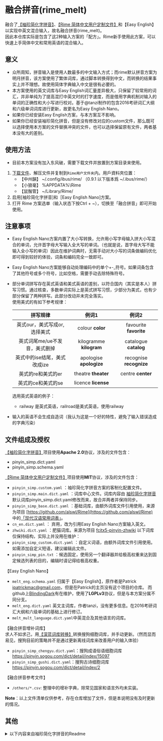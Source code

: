 # 融合拼音(rime_melt)
融合了[【袖珍简化字拼音】](https://github.com/rime/rime-pinyin-simp/)、[【Rime 简体中文用户定制文件】](https://github.com/huaxianyan/Rime)和【Easy English】以实现中英文混合输入，故名融合拼音(rime_melt)。   
因此本仓库实际是包含了这2种输入方案的「配方」。Rime新手使用此方案，可以快速上手简体中文和常用英语的混合输入。

## 意义 
* 众所周知，拼音输入是使用人数最多的中文输入方式；而rime默认拼音方案为明月拼音，该方案使用了繁体词库，通过脚本转换得到中文，而转换的结果事实上并不理想。故使用简体字典输入中文是很有必要的。
* 本方案使用的英文词库与Easy English词汇量差异极大，只保留了较常用的词汇，并非单纯为了提高混打中英文时的打字速度，而是借用字典机制对输入的单词的正确性和大小写进行校对。基于@tanzi制作的包含2016考研词汇大纲和六级单词词库进行更新，故更名为Easy English Nano。
* 如果你已经安装Easy English方案，与本方案互不影响。
* 如果你已经安装袖珍简化拼音，但是没有修改对应的custom文件，那么既可以选择使用本方案的文件替换冲突的文件，也可以选择保留原有文件，两者基本没有大的差别。   

## 使用方法
* 目前本方案没有加入东风破，需要下载文件并放置到方案目录来使用。 
1. [下载文件](https://github.com/tumuyan/rime-pinyin-simp/releases)、解压文件并复制到`Rime用户文件夹`内。用戶資料夾位置：  
    * 【中州韻】 ~/.config/ibus/rime/ （0.9.1 以下版本爲 ~/.ibus/rime/）
    * 【小狼毫】 %APPDATA%\Rime
    * 【鼠鬚管】 ~/Library/Rime/
2. 启用[袖珍简化字拼音]和［Easy English Nano]方案。
3. 打开 Rime 方案选单（输入状态下按Ctrl + ~），切换至「融合拼音」即可开始使用。


## 注意事项
* Easy English Nano方案内置了大小写转换，允许用小写字母输入拼大小写混合的单词，允许首字母大写输入全大写的单词。（也就是说，首字母大写不能输入全小写的单词）因此在维护词典时，无需手动对大小写的词条做编码优化即可得到较好的体验，词条和编码完全一致即可。
* Easy English Nano方案能够自动处理编码中的单个+-_符号。如果词条包含了其他符号或多个符号，比如空格，需要手动去除特殊符号。
* 部分单词拼写存在英式英语和美式英语的差别，以符合国内（其实是本人）拼写习惯。通过核查，多数单词实际上是英式拼写习惯，少部分为美式，也有少部分保留了两种拼写。此部分改动并未完全落实。  
    使用美式的有如下参考规律：  

    |拼写规律|例词1|例词2|   
    | :----: | :----: | :----: |  
    | 英式our，美式写成or, 选择美式 | colour **color** | favourite **favorite**  |  
    | 英式词尾me/ue不发音，美式删掉 | kilogramme **kilogram** |catalogue **catalog** |  
    | 英式中的ise结尾，美式改成ize | apologise **apologize** | recognise **recognize** |  
    | 英式的re和美式的er | theatre **theater** | centre **center** |  
    | 英式的ce和美式的se | licence **license** |  |    
  
    
    选用英式英语的例子：  
    - railway 是英式英语，railroad是美式英语，使用railway  



* 输入的英语不会生成自造词（我认为这是一个好的特性，避免了输入错误造成的字典污染）


## 文件组成及授权

[【袖珍简化字拼音】](https://github.com/rime/rime-pinyin-simp/)项目使用**Apache 2.0**协议，涉及的文件包含：  
* pinyin_simp.dict.yaml
* pinyin_simp.schema.yaml

[【Rime 简体中文用户定制文件】](https://github.com/huaxianyan/Rime)项目使用**MIT**协议，涉及的文件包含：
- `pinyin_simp.custom.yaml` ：袖珍简化字拼音方案的客制化配置文件。
- `pinyin_simp.main.dict.yaml` ：词库中心文件。词库内容由 [袖珍简化字拼音](https://github.com/rime/rime-pinyin-simp) 默认词库pinyin_simp.dict.yaml修改而来，故合并两者并保持同步。
- `pinyin_simp_base.dict.yaml` ：基础词库，由额外词库文件引用使用，来源为项目 [https://github.com/alswl/Rime](https://github.com/alswl/Rime) 中的[「现代汉语常用词表」](https://raw.githubusercontent.com/alswl/Rime/master/luna_pinyin.xiandaihanyuchangyongcibiao.dict.yaml)。
- `cn_en.dict.yaml` ： 弃用，改为引用Easy English Nano方案输入英文。
- `zhwiki.dict.yaml` ：肥猫词库。来源为项目 [fcitx5-pinyin-zhwiki](https://github.com/felixonmars/fcitx5-pinyin-zhwiki)
以下词库仅保持结构，实际上并没用在维护：
- `pinyin_simp_custom.dict.yaml` ：自定义词语，由额外词库文件引用使用。如需添加自定义短语，建议编辑此文件。
- `pinyin_simp_pin.txt` ：候选固定，使用另一个翻译器并给极高权重来达到固定候选列表的目的，编辑时请记得给极高权重。

【Easy English Nano】
* `melt_eng.schema.yaml` 归属于【Easy English】，原作者是Patrick <ipatrickmac@gmail.com>，但是在Patrick的主页没有这个项目的仓库。
而github上[BlindingDark](https://github.com/BlindingDark/rime-easy-en)有在维护，使用了**LGPLv3**协议，但是与本方案分属不同分支。
* `melt_eng.dict.yaml` 英文主词库，作者tanzi，没有更多信息。在2016考研词汇大纲和六级单词的基础上进行修订。
* `melt_mult_language.dict.yaml`中英混合及其他语言的词库。

【融合拼音增补词库】  
求人不如求己，用[【深蓝词库转换】](https://github.com/studyzy/imewlconverter)转换搜狗细胞词库，并手动更新。（然而显而易见，搜狗目前的策略并不是通过更新离线词库来改善用户的输入体验）
- `pinyin_simp_chengyu.dict.yaml`：搜狗成语俗语细胞词库 https://pinyin.sogou.com/dict/detail/index/15097
- `pinyin_simp_gushi.dict.yaml`：搜狗古诗细胞词库 https://pinyin.sogou.com/dict/detail/index/2

【融合拼音参考文件】  
- `/others/*.csv`: 整理中的增补字典，除常见国家和语言外均未实装。  

**Note**：以上文件清单仅供参考，存在仓库增加了文件，但是本说明没有及时更新的情况。  


## 其他

<details>
<summary>以下内容来自袖珍简化字拼音的Readme</summary>

# 袖珍简化字拼音

配方： ℞ **pinyin-simp**

[Rime](https://rime.im) 袖珍简化字拼音輸入方案

## 安裝

[東風破](https://github.com/rime/plum) 安裝口令： `bash rime-install pinyin-simp`

授權條款：見 [LICENSE](LICENSE)
</details>